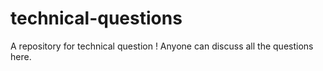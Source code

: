 # technical-questions
A repository for technical question ! Anyone can discuss all the questions here.
